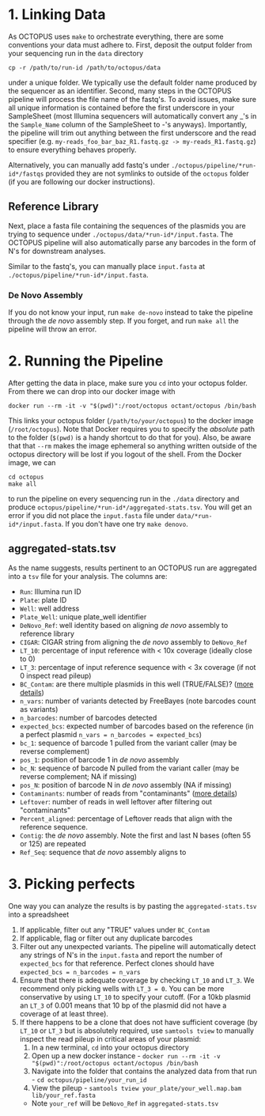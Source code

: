 # 1. Linking Data

As OCTOPUS uses `make` to orchestrate everything, there are some conventions your data must adhere to. First, deposit the output folder from your sequencing run in the `data` directory

```
cp -r /path/to/run-id /path/to/octopus/data
```

under a unique folder. We typically use the default folder name produced by the sequencer as an identifier. Second, many steps in the OCTOPUS pipeline will process the file name of the fastq's. To avoid issues, make sure all unique information is contained before the first underscore in your SampleSheet (most Illumina sequencers will automatically convert any \_'s in the `Sample_Name` column of the SampleSheet to -'s anyways). Importantly, the pipeline will trim out anything between the first underscore and the read specifier (e.g. `my-reads_foo_bar_baz_R1.fastq.gz -> my-reads_R1.fastq.gz`) to ensure everything behaves properly.

Alternatively, you can manually add fastq's under `./octopus/pipeline/*run-id*/fastqs` provided they are not symlinks to outside of the `octopus` folder (if you are following our docker instructions).

## Reference Library

Next, place a fasta file containing the sequences of the plasmids you are trying to sequence under `./octopus/data/*run-id*/input.fasta`. The OCTOPUS pipeline will also automatically parse any barcodes in the form of N's for downstream analyses.

Similar to the fastq's, you can manually place `input.fasta` at `./octopus/pipeline/*run-id*/input.fasta`.

### De Novo Assembly

If you do not know your input, run `make de-novo` instead to take the pipeline through the _de novo_ assembly step. If you forget, and run `make all` the pipeline will throw an error.

# 2. Running the Pipeline

After getting the data in place, make sure you `cd` into your octopus folder. From there we can drop into our docker image with

```
docker run --rm -it -v "$(pwd)":/root/octopus octant/octopus /bin/bash
```

This links your octopus folder (`/path/to/your/octopus`) to the docker image (`/root/octopus`). Note that Docker requires you to specify the *absolute* path to the folder (`$(pwd)` is a handy shortcut to do that for you). Also, be aware that that `--rm` makes the image ephemeral so anything written outside of the octopus directory will be lost if you logout of the shell. From the Docker image, we can

```
cd octopus
make all
```

to run the pipeline on every sequencing run in the `./data` directory and produce `octopus/pipeline/*run-id*/aggregated-stats.tsv`. You will get an error if you did not place the `input.fasta` file under `data/*run-id*/input.fasta`. If you don't have one try `make denovo`.

## aggregated-stats.tsv

As the name suggests, results pertinent to an OCTOPUS run are aggregated into a `tsv` file for your analysis. The columns are:

- `Run`: Illumina run ID
- `Plate`: plate ID
- `Well`: well address
- `Plate_Well`: unique plate\_well identifier
- `DeNovo_Ref`: well identity based on aligning _de novo_ assembly to reference library
- `CIGAR`: CIGAR string from aligning the _de novo_ assembly to `DeNovo_Ref`
- `LT_10`: percentage of input reference with < 10x coverage (ideally close to 0)
- `LT_3`: percentage of input reference sequence with < 3x coverage (if not 0 inspect read pileup)
- `BC_Contam`: are there multiple plasmids in this well (TRUE/FALSE)? ([more details](https://github.com/octantbio/octopus/wiki/Pipeline-Details#barcode-filter))
- `n_vars`: number of variants detected by FreeBayes (note barcodes count as variants)
- `n_barcodes`: number of barcodes detected
- `expected_bcs`: expected number of barcodes based on the reference (in a perfect plasmid `n_vars = n_barcodes = expected_bcs`)
- `bc_1`: sequence of barcode 1 pulled from the variant caller (may be reverse complement)
- `pos_1`: position of barcode 1 in _de novo_ assembly
- `bc_N`: sequence of barcode N pulled from the variant caller (may be reverse complement; NA if missing)
- `pos_N`: position of barcode N in _de novo_ assembly (NA if missing)
- `Contaminants`: number of reads from "contaminants" ([more details](https://github.com/octantbio/octopus/wiki/Pipeline-Details#alternative-contaminants))
- `Leftover`: number of reads in well leftover after filtering out "contaminants"
- `Percent_aligned`: percentage of Leftover reads that align with the reference sequence.
- `Contig`: the _de novo_ assembly. Note the first and last N bases (often 55 or 125) are repeated
- `Ref_Seq`: sequence that _de novo_ assembly aligns to

# 3. Picking perfects

One way you can analyze the results is by pasting the `aggregated-stats.tsv` into a spreadsheet

1. If applicable, filter out any "TRUE" values under `BC_Contam`
2. If applicable, flag or filter out any duplicate barcodes
3. Filter out any unexpected variants. The pipeline will automatically detect any strings of N's in the `input.fasta` and report the number of `expected_bcs` for that reference. Perfect clones should have `expected_bcs = n_barcodes = n_vars`
4. Ensure that there is adequate coverage by checking `LT_10` and `LT_3`. We recommend only picking wells with `LT_3 = 0`. You can be more conservative by using `LT_10` to specify your cutoff. (For a 10kb plasmid an `LT_3` of 0.001 means that 10 bp of the plasmid did not have a coverage of at least three).
5. If there happens to be a clone that does not have sufficient coverage (by `LT_10` or `LT_3` but is absolutely required, use `samtools tview` to manually inspect the read pileup in critical areas of your plasmid:
    1. In a new terminal, `cd` into your octopus directory
    2. Open up a new docker instance - `docker run --rm -it -v "$(pwd)":/root/octopus octant/octopus /bin/bash`
    3. Navigate into the folder that contains the analyzed data from that run - `cd octopus/pipeline/your_run_id`
    4. View the pileup - `samtools tview your_plate/your_well.map.bam lib/your_ref.fasta`
    - Note `your_ref` will be `DeNovo_Ref` in `aggregated-stats.tsv`
